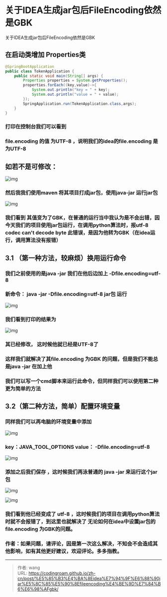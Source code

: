 # 关于IDEA生成jar包后FileEncoding依然是GBK

关于IDEA生成jar包后FileEncoding依然是GBK
<!--more-->


## 在启动类增加 Properties类

```java
@SpringBootApplication
public class TokenApplication {
    public static void main(String[] args) {
        Properties properties = System.getProperties();
        properties.forEach((key,value)->{
            System.out.println("key = " + key);
            System.out.println("value = " + value);
        });
        SpringApplication.run(TokenApplication.class,args);
    }
}
```

### 打印在控制台我们可以看到

### file.encoding 的值 为UTF-8 ，说明我们的idea的file.encoding 是为UTF-8

## 如若不是可修改：


![img](https://img-blog.csdnimg.cn/fcbb7addfd264ddfbb9cc67490d25783.png)



### 然后我我们使用maven 将其项目打成jar包，使用java-jar 运行jar包


![img](https://img-blog.csdnimg.cn/c2fcefd8ac724f369075ad668c42c8c9.png)

### 我们看到 其值变为了GBK，在普通的运行当中我认为是不会出错，因今天我们的项目使用jar包运行，在调用python算法时，报utf-8 codec can't decode byte 此错误，是因为他转为GBK（在idea运行，调用算法没有报错）


## 3.1 （第一种方法，较麻烦）换用运行命令

### 我们之前使用的是java -jar 我们在他后边加上 -Dfile.encoding=utf-8

### 新命令： java -jar -Dfile.encoding=utf-8 jar包 运行


![img](https://img-blog.csdnimg.cn/e2f3f2c1185d443e9520edcefd51fcbf.png)

### 我们看到打印的结果为


![img](https://img-blog.csdnimg.cn/096bc14cbc4349219247a0a81277964f.png)

### 其已经修改， 这时候他就已经是UTF-8了

### 这样我们就解决了其file.encoding 为GBK 的问题，但是我们不能总是java -jar 在加上他

### 我们可以写一个cmd脚本来运行此命令，但同样我们可以使用第二种更为简单的方法

## 3.2（第二种方法，简单）配置环境变量

### 同样我们可以再电脑的环境变量中添加


![img](https://img-blog.csdnimg.cn/84efff3acce34cc2a1c1202c5f5aa29e.png)



### key：JAVA_TOOL_OPTIONS value： -Dfile.encoding=utf-8


![img](https://img-blog.csdnimg.cn/6c5d6632d7d4465a9b12b3a91fc3947c.png)

### 添加之后我们保存 ，这时候我们再泳普通的 java -jar 来运行这个jar包


![img](https://img-blog.csdnimg.cn/f8115f5449e5469199ef881ffb5ec834.png)


![img](https://img-blog.csdnimg.cn/aeb66b6039044a479730abcf4a4bbad6.png)&nbsp;

### 我们看到他已经变成了 utf-8 ，这时候我们的项目在调用python算法时就不会报错了，到这里也就解决了 无论如何在idea中设置jar包的file.encoding 为GBK的问题。

### 作者：如果问题，请评论，因是第一次这么解决，不知会不会造成其他影响，如有其他更好建议，欢迎评论。多多指教。



---

> 作者: wang  
> URL: https://codingroam.github.io/zh-cn/post/%E5%85%B3%E4%BA%8Eidea%E7%94%9F%E6%88%90jar%E5%8C%85%E5%90%8Efileencoding%E4%BE%9D%E7%84%B6%E6%98%AFgbk/  

